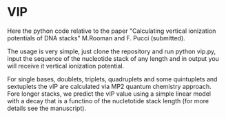 # VIP

Here the python code relative to the paper "Calculating vertical ionization potentials of DNA stacks" M.Rooman and F. Pucci (submitted).

The usage is very simple, just clone the repository and run python vip.py, input the sequence of the nucleotide stack of any length and in output you will receive it vertical ionization potential. 

For single bases, doublets, triplets, quadruplets and some quintuplets and sextuplets the vIP are calculated via MP2 quantum chemistry approach. Fore longer stacks, we predict the vIP value using a simple linear model with a decay that is a functino of the nucletotide stack length (for more details see the manuscript).  
